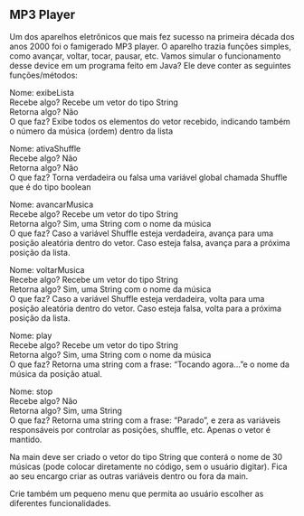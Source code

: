 ## MP3 Player

Um dos aparelhos eletrônicos que mais fez sucesso na primeira década dos anos 2000 foi o famigerado MP3 player. O aparelho trazia funções simples, como avançar, voltar, tocar, pausar, etc.
Vamos simular o funcionamento desse device em um programa feito em Java?
Ele deve conter as seguintes funções/métodos:

Nome:	exibeLista	<br>
    Recebe algo?	Recebe um vetor do tipo String <br>
		Retorna algo?	Não <br>
O que faz?	Exibe todos os elementos do vetor recebido, indicando também o número da música (ordem) dentro da lista <br>

Nome:	ativaShuffle <br>
    Recebe algo?	Não <br>
		Retorna algo?	Não <br>
O que faz?	Torna verdadeira ou falsa uma variável global chamada Shuffle que é do tipo boolean <br>

Nome:	avancarMusica	<br>
    Recebe algo?	Recebe um vetor do tipo String <br>
		Retorna algo?	Sim, uma String com o nome da música <br>
O que faz?	Caso a variável Shuffle esteja verdadeira, avança para uma posição aleatória dentro do vetor. Caso esteja falsa, avança para a próxima posição da lista. <br>

Nome:	voltarMusica <br>
    Recebe algo?	Recebe um vetor do tipo String <br>
		Retorna algo?	Sim, uma String com o nome da música <br>
O que faz?	Caso a variável Shuffle esteja verdadeira, volta para uma posição aleatória dentro do vetor. Caso esteja falsa, volta para a próxima posição da lista. <br>

Nome:	play <br>
    Recebe algo?	Recebe um vetor do tipo String <br>
		Retorna algo?	Sim, uma String com o nome da música <br>
O que faz?	Retorna uma string com a frase: “Tocando agora...”e o nome da música da posição atual. <br>

Nome:	stop	<br>
    Recebe algo?	Não <br>
		Retorna algo?	Sim, uma String <br>
O que faz?	Retorna uma string com a frase: “Parado”, e zera as variáveis responsáveis por controlar as posições, shuffle, etc. Apenas o vetor é mantido. <br>

Na main deve ser criado o vetor do tipo String que conterá o nome de 30 músicas (pode colocar diretamente no código, sem o usuário digitar). Fica ao seu encargo criar as outras variáveis dentro ou fora da main. <br>
<p> </p>
Crie também um pequeno menu que permita ao usuário escolher as diferentes funcionalidades.
